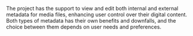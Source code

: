 The project has the support to view and edit both internal and external metadata for media files, enhancing user control over their digital content.
Both types of metadata has their own benefits and downfalls, and the choice between them depends on user needs and preferences.
